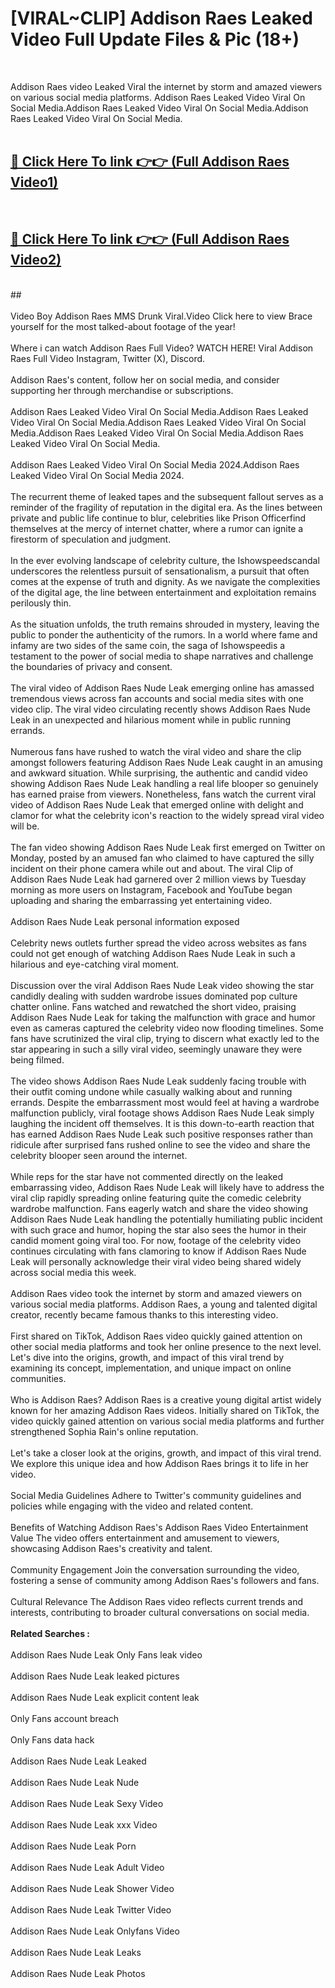 # [VIRAL~CLIP] Addison Raes Leaked Video Full Update Files & Pic (18+) <br>
<br>

Addison Raes video Leaked Viral the internet by storm and amazed viewers on various social media platforms. Addison Raes Leaked Video Viral On Social Media.Addison Raes Leaked Video Viral On Social Media.Addison Raes Leaked Video Viral On Social Media.<br>
 <br>

##  <a href="https://play.trustnlinepharmacy.us?title=Full Addison_Raes&ref=git">🔴 Click Here To link 👉👉 (Full Addison Raes Video1)</a><br>
  <br>

##  <a href="https://play.trustnlinepharmacy.us?title=Full Addison_Raes&ref=git">🔴 Click Here To link 👉👉 (Full Addison Raes Video2)</a><br>
  <br>
  ##


  <br>

  <br>
Video Boy Addison Raes MMS Drunk Viral.Video Click here to view Brace yourself for the most talked-about footage of the year!
<br><br>
Where i can watch Addison Raes Full Video? WATCH HERE! Viral Addison Raes Full Video Instagram, Twitter (X), Discord.
<br><br>
Addison Raes's content, follow her on social media, and consider supporting her through merchandise or subscriptions.
<br><br>
Addison Raes Leaked Video Viral On Social Media.Addison Raes Leaked Video Viral On Social Media.Addison Raes Leaked Video Viral On Social Media.Addison Raes Leaked Video Viral On Social Media.Addison Raes Leaked Video Viral On Social Media.
<br><br>
Addison Raes Leaked Video Viral On Social Media 2024.Addison Raes Leaked Video Viral On Social Media 2024.
<br><br>
The recurrent theme of leaked tapes and the subsequent fallout serves as a reminder of the fragility of reputation in the digital era. As the lines between private and public life continue to blur, celebrities like Prison Officerfind themselves at the mercy of internet chatter, where a rumor can ignite a firestorm of speculation and judgment.
<br><br>
In the ever evolving landscape of celebrity culture, the Ishowspeedscandal underscores the relentless pursuit of sensationalism, a pursuit that often comes at the expense of truth and dignity. As we navigate the complexities of the digital age, the line between entertainment and exploitation remains perilously thin.
<br><br>
As the situation unfolds, the truth remains shrouded in mystery, leaving the public to ponder the authenticity of the rumors. In a world where fame and infamy are two sides of the same coin, the saga of Ishowspeedis a testament to the power of social media to shape narratives and challenge the boundaries of privacy and consent.
<br><br>
The viral video of Addison Raes Nude Leak emerging online has amassed tremendous views across fan accounts and social media sites with one video clip. The viral video circulating recently shows Addison Raes Nude Leak in an unexpected and hilarious moment while in public running errands.
<br><br>
Numerous fans have rushed to watch the viral video and share the clip amongst followers featuring Addison Raes Nude Leak caught in an amusing and awkward situation. While surprising, the authentic and candid video showing Addison Raes Nude Leak handling a real life blooper so genuinely has earned praise from viewers. Nonetheless, fans watch the current viral video of Addison Raes Nude Leak that emerged online with delight and clamor for what the celebrity icon's reaction to the widely spread viral video will be.
<br><br>
The fan video showing Addison Raes Nude Leak first emerged on Twitter on Monday, posted by an amused fan who claimed to have captured the silly incident on their phone camera while out and about. The viral Clip of Addison Raes Nude Leak had garnered over 2 million views by Tuesday morning as more users on Instagram, Facebook and YouTube began uploading and sharing the embarrassing yet entertaining video.
<br><br>
Addison Raes Nude Leak personal information exposed
<br><br>
Celebrity news outlets further spread the video across websites as fans could not get enough of watching Addison Raes Nude Leak in such a hilarious and eye-catching viral moment.
<br><br>
Discussion over the viral Addison Raes Nude Leak video showing the star candidly dealing with sudden wardrobe issues dominated pop culture chatter online. Fans watched and rewatched the short video, praising Addison Raes Nude Leak for taking the malfunction with grace and humor even as cameras captured the celebrity video now flooding timelines. Some fans have scrutinized the viral clip, trying to discern what exactly led to the star appearing in such a silly viral video, seemingly unaware they were being filmed.
<br><br>
The video shows Addison Raes Nude Leak suddenly facing trouble with their outfit coming undone while casually walking about and running errands. Despite the embarrassment most would feel at having a wardrobe malfunction publicly, viral footage shows Addison Raes Nude Leak simply laughing the incident off themselves. It is this down-to-earth reaction that has earned Addison Raes Nude Leak such positive responses rather than ridicule after surprised fans rushed online to see the video and share the celebrity blooper seen around the internet.
<br><br>
While reps for the star have not commented directly on the leaked embarrassing video, Addison Raes Nude Leak will likely have to address the viral clip rapidly spreading online featuring quite the comedic celebrity wardrobe malfunction. Fans eagerly watch and share the video showing Addison Raes Nude Leak handling the potentially humiliating public incident with such grace and humor, hoping the star also sees the humor in their candid moment going viral too. For now, footage of the celebrity video continues circulating with fans clamoring to know if Addison Raes Nude Leak will personally acknowledge their viral video being shared widely across social media this week.
<br><br>
Addison Raes video took the internet by storm and amazed viewers on various social media platforms. Addison Raes, a young and talented digital creator, recently became famous thanks to this interesting video.
<br><br>
First shared on TikTok, Addison Raes video quickly gained attention on other social media platforms and took her online presence to the next level. Let's dive into the origins, growth, and impact of this viral trend by examining its concept, implementation, and unique impact on online communities.
<br><br>
Who is Addison Raes? Addison Raes is a creative young digital artist widely known for her amazing Addison Raes videos. Initially shared on TikTok, the video quickly gained attention on various social media platforms and further strengthened Sophia Rain's online reputation.
<br><br>
Let's take a closer look at the origins, growth, and impact of this viral trend. We explore this unique idea and how Addison Raes brings it to life in her video.
<br><br>
Social Media Guidelines Adhere to Twitter's community guidelines and policies while engaging with the video and related content.
<br><br>
Benefits of Watching Addison Raes's Addison Raes Video Entertainment Value The video offers entertainment and amusement to viewers, showcasing Addison Raes's creativity and talent.
<br><br>
Community Engagement Join the conversation surrounding the video, fostering a sense of community among Addison Raes's followers and fans.
<br><br>
Cultural Relevance The Addison Raes video reflects current trends and interests, contributing to broader cultural conversations on social media.
<br><br>
<strong>Related Searches :</strong>
<br><br>
Addison Raes Nude Leak Only Fans leak video
<br><br>
Addison Raes Nude Leak leaked pictures
<br><br>
Addison Raes Nude Leak explicit content leak
<br><br>
Only Fans account breach
<br><br>
Only Fans data hack
<br><br>
Addison Raes Nude Leak Leaked
<br><br>
Addison Raes Nude Leak Nude
<br><br>
Addison Raes Nude Leak Sexy Video
<br><br>
Addison Raes Nude Leak xxx Video
<br><br>
Addison Raes Nude Leak Porn
<br><br>
Addison Raes Nude Leak Adult Video
<br><br>
Addison Raes Nude Leak Shower Video
<br><br>
Addison Raes Nude Leak Twitter Video
<br><br>
Addison Raes Nude Leak Onlyfans Video
<br><br>
Addison Raes Nude Leak Leaks
<br><br>
Addison Raes Nude Leak Photos